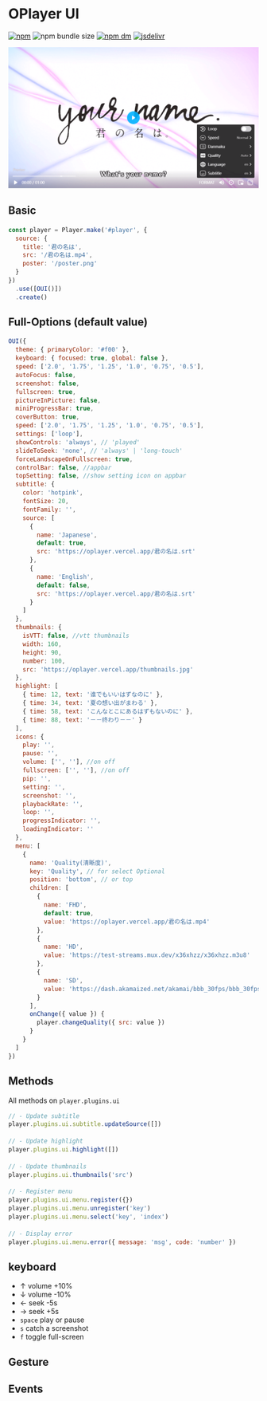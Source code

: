 # OPlayer UI

[![npm](https://img.shields.io/npm/v/@oplayer/ui?style=flat-square&label=@oplayer/ui)](https://www.npmjs.com/package/@oplayer/ui)
![npm bundle size](https://img.shields.io/bundlephobia/minzip/@oplayer/ui?style=flat-square)
[![npm dm](https://img.shields.io/npm/dm/@oplayer/ui?style=flat-square)](https://www.npmjs.com/package/@oplayer/ui)
[![jsdelivr](https://data.jsdelivr.com/v1/package/npm/@oplayer/ui/badge)](https://www.jsdelivr.com/package/npm/@oplayer/ui)

![](../../oplayer.png)

## Basic

```js
const player = Player.make('#player', {
  source: {
    title: '君の名は',
    src: '/君の名は.mp4',
    poster: '/poster.png'
  }
})
  .use([OUI()])
  .create()
```

## Full-Options (default value)

```js
OUI({
  theme: { primaryColor: '#f00' },
  keyboard: { focused: true, global: false },
  speed: ['2.0', '1.75', '1.25', '1.0', '0.75', '0.5'],
  autoFocus: false,
  screenshot: false,
  fullscreen: true,
  pictureInPicture: false,
  miniProgressBar: true,
  coverButton: true,
  speed: ['2.0', '1.75', '1.25', '1.0', '0.75', '0.5'],
  settings: ['loop'],
  showControls: 'always', // 'played'
  slideToSeek: 'none', // 'always' | 'long-touch'
  forceLandscapeOnFullscreen: true,
  controlBar: false, //appbar
  topSetting: false, //show setting icon on appbar
  subtitle: {
    color: 'hotpink',
    fontSize: 20,
    fontFamily: '',
    source: [
      {
        name: 'Japanese',
        default: true,
        src: 'https://oplayer.vercel.app/君の名は.srt'
      },
      {
        name: 'English',
        default: false,
        src: 'https://oplayer.vercel.app/君の名は.srt'
      }
    ]
  },
  thumbnails: {
    isVTT: false, //vtt thumbnails
    width: 160,
    height: 90,
    number: 100,
    src: 'https://oplayer.vercel.app/thumbnails.jpg'
  },
  highlight: [
    { time: 12, text: '谁でもいいはずなのに' },
    { time: 34, text: '夏の想い出がまわる' },
    { time: 58, text: 'こんなとこにあるはずもないのに' },
    { time: 88, text: '－－终わり－－' }
  ],
  icons: {
    play: '',
    pause: '',
    volume: ['', ''], //on off
    fullscreen: ['', ''], //on off
    pip: '',
    setting: '',
    screenshot: '',
    playbackRate: '',
    loop: '',
    progressIndicator: '',
    loadingIndicator: ''
  },
  menu: [
    {
      name: 'Quality(清晰度)',
      key: 'Quality', // for select Optional
      position: 'bottom', // or top
      children: [
        {
          name: 'FHD',
          default: true,
          value: 'https://oplayer.vercel.app/君の名は.mp4'
        },
        {
          name: 'HD',
          value: 'https://test-streams.mux.dev/x36xhzz/x36xhzz.m3u8'
        },
        {
          name: 'SD',
          value: 'https://dash.akamaized.net/akamai/bbb_30fps/bbb_30fps.mpd'
        }
      ],
      onChange({ value }) {
        player.changeQuality({ src: value })
      }
    }
  ]
})
```

## Methods

All methods on `player.plugins.ui`

```js
// - Update subtitle
player.plugins.ui.subtitle.updateSource([])

// - Update highlight
player.plugins.ui.highlight([])

// - Update thumbnails
player.plugins.ui.thumbnails('src')

// - Register menu
player.plugins.ui.menu.register({})
player.plugins.ui.menu.unregister('key')
player.plugins.ui.menu.select('key', 'index')

// - Display error
player.plugins.ui.menu.error({ message: 'msg', code: 'number' })
```

## keyboard

- ↑ volume +10%
- ↓ volume -10%
- ← seek -5s
- → seek +5s
- `space` play or pause
- `s` catch a screenshot
- `f` toggle full-screen

## Gesture

## Events
